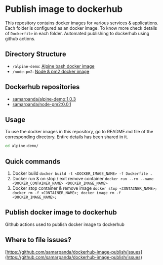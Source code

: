 # Publish image to dockerhub

This repository contains docker images for various services & applications. Each folder is configured as an docker image. To know more check details of `Dockerfile` in each folder. Automated publishing to dockerhub using github actions.

## Directory Structure

- `/alpine-demo`: [Alpine bash docker image](https://github.com/samarpanda/dockerhub-image-publish/tree/master/alpine-demo)
- `/node-pm2`: [Node & pm2 docker image](https://github.com/samarpanda/dockerhub-image-publish/tree/master/node-pm2)

## Dockerhub repositories

- [samarpanda/alpine-demo:1.0.3](https://hub.docker.com/r/samarpanda/alpine-demo)
- [samarpanda/node-pm2:0.0.1](https://hub.docker.com/r/samarpanda/node-pm2)

## Usage

To use the docker images in this repository, go to README.md file of the corresponding directory. Entire details has been shared in it.

```bash
cd alpine-demo/
```

## Quick commands

1. Docker build `docker build -t <DOCKER_IMAGE_NAME> -f Dockerfile .`
1. Docker run & on stop / exit remove container `docker run --rm --name <DOCKER_CONTAINER_NAME> <DOCKER_IMAGE_NAME>`
1. Docker stop container & remove image `docker stop <CONTAINER_NAME>; docker rm -f <CONTAINER_NAME>; docker image rm -f <DOCKER_IMAGE_NAME>;`

## Publish docker image to dockerhub

Github actions used to publish docker image to dockerhub

## Where to file issues?

[https://github.com/samarpanda/dockerhub-image-publish/issues](https://github.com/samarpanda/dockerhub-image-publish/issues)

